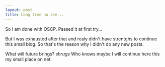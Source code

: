 ```yaml
---
layout: post
title: Long time no see...
---
```


So I am done with OSCP. Passed it at first try... 

But I was exhausted after that and realy didn't have strentghs to continue this small blog. So that's the reason why I didn't do any new posts.

What will future brings? *shrugs* Who knows maybe I will continue here this my small place on net.
